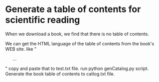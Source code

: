 # Generate a table of contents for scientific reading

When we download a book, we find that there is no table of contents.

We can get the HTML language of the table of contents from the book's WEB site. 
like "<ul id='treeDemo' class='ztree'>...</ul>"
copy and paste that to test.txt file.   run python genCatalog.py script.
Generate the book table of contents to catlog.txt file.